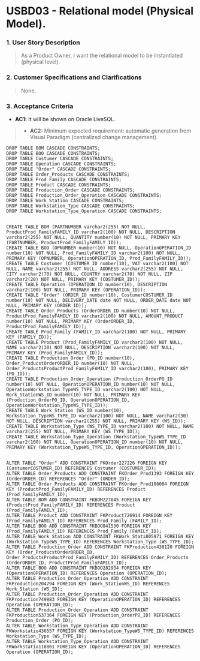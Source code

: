 # USBD03 - Relational model (Physical Model).

### 1. User Story Description

> As a Product Owner, I want the relational model to be instantiated
(physical level).


### 2. Customer Specifications and Clarifications

> None.


### 3. Acceptance Criteria

* **AC1:** It will be shown on Oracle LiveSQL.
>* **AC2:** Minimum expected requirement: automatic generation from Visual Paradigm (centralized change management). 


    DROP TABLE BOM CASCADE CONSTRAINTS;
    DROP TABLE BOO CASCADE CONSTRAINTS;
    DROP TABLE Costumer CASCADE CONSTRAINTS;
    DROP TABLE Operation CASCADE CONSTRAINTS;
    DROP TABLE "Order" CASCADE CONSTRAINTS;
    DROP TABLE Order_Products CASCADE CONSTRAINTS;
    DROP TABLE Prod_Family CASCADE CONSTRAINTS;
    DROP TABLE Product CASCADE CONSTRAINTS;
    DROP TABLE Production_Order CASCADE CONSTRAINTS;
    DROP TABLE Production_Order_Operation CASCADE CONSTRAINTS;
    DROP TABLE Work_Station CASCADE CONSTRAINTS;
    DROP TABLE Workstation_Type CASCADE CONSTRAINTS;
    DROP TABLE Workstation_Type_Operation CASCADE CONSTRAINTS;


    CREATE TABLE BOM (PARTNUMBER varchar2(255) NOT NULL, ProductProd_FamilyFAMILY_ID varchar2(100) NOT NULL, DESCRIPTION varchar2(255) NOT NULL, QUANTITY number(10) NOT NULL, PRIMARY KEY (PARTNUMBER, ProductProd_FamilyFAMILY_ID));
    CREATE TABLE BOO (OPNUMBER number(10) NOT NULL, OperationOPERATION_ID number(10) NOT NULL, Prod_FamilyFAMILY_ID varchar2(100) NOT NULL, PRIMARY KEY (OPNUMBER, OperationOPERATION_ID, Prod_FamilyFAMILY_ID));
    CREATE TABLE Costumer (COSTUMER_ID number(10), VAT varchar2(100) NOT NULL, NAME varchar2(255) NOT NULL, ADDRESS varchar2(255) NOT NULL, CITY varchar2(70) NOT NULL, COUNTRY varchar2(70) NOT NULL, ZIP varchar2(20) NOT NULL, PRIMARY KEY (COSTUMER_ID));
    CREATE TABLE Operation (OPERATION_ID number(10), DESCRIPTION varchar2(100) NOT NULL, PRIMARY KEY (OPERATION_ID));
    CREATE TABLE "Order" (ORDER_ID number(10), CostumerCOSTUMER_ID number(10) NOT NULL, DELIVERY_DATE date NOT NULL, ORDER_DATE date NOT NULL, PRIMARY KEY (ORDER_ID));
    CREATE TABLE Order_Products (OrderORDER_ID number(10) NOT NULL, ProductProd_FamilyFAMILY_ID varchar2(100) NOT NULL, AMOUNT_PRODUCT number(10) NOT NULL, PRIMARY KEY (OrderORDER_ID, ProductProd_FamilyFAMILY_ID));
    CREATE TABLE Prod_Family (FAMILY_ID varchar2(100) NOT NULL, PRIMARY KEY (FAMILY_ID));
    CREATE TABLE Product (Prod_FamilyFAMILY_ID varchar2(100) NOT NULL, NAME varchar2(30) NOT NULL, DESCRIPTION varchar2(100) NOT NULL, PRIMARY KEY (Prod_FamilyFAMILY_ID));
    CREATE TABLE Production_Order (PO_ID number(10), Order_ProducstOrderORDER_ID number(10) NOT NULL, Order_ProductsProductProd_FamilyFAMILY_ID varchar2(100), PRIMARY KEY (PO_ID));
    CREATE TABLE Production_Order_Operation (Production_OrderPO_ID number(10) NOT NULL, OperationOPERATION_ID number(10) NOT NULL, OperationWorkstation_TypeWS_TYPE_ID varchar2(100) NOT NULL, Work_StationWS_ID number(10) NOT NULL, PRIMARY KEY (Production_OrderPO_ID, OperationOPERATION_ID, OperationWorkstation_TypeWS_TYPE_ID));
    CREATE TABLE Work_Station (WS_ID number(10), Workstation_TypeWS_TYPE_ID varchar2(100) NOT NULL, NAME varchar2(30) NOT NULL, DESCRIPTION varchar2(255) NOT NULL, PRIMARY KEY (WS_ID));
    CREATE TABLE Workstation_Type (WS_TYPE_ID varchar2(100) NOT NULL, NAME varchar2(255) NOT NULL, PRIMARY KEY (WS_TYPE_ID));
    CREATE TABLE Workstation_Type_Operation (Workstation_TypeWS_TYPE_ID varchar2(100) NOT NULL, OperationOPERATION_ID number(10) NOT NULL, PRIMARY KEY (Workstation_TypeWS_TYPE_ID, OperationOPERATION_ID));


    ALTER TABLE "Order" ADD CONSTRAINT FKOrder227226 FOREIGN KEY (CostumerCOSTUMER_ID) REFERENCES Costumer (COSTUMER_ID);
    ALTER TABLE Order_Products ADD CONSTRAINT FKOrder_Prod1393 FOREIGN KEY (OrderORDER_ID) REFERENCES "Order" (ORDER_ID);
    ALTER TABLE Order_Products ADD CONSTRAINT FKOrder_Prod106084 FOREIGN KEY (ProductProd_FamilyFAMILY_ID) REFERENCES Product (Prod_FamilyFAMILY_ID);
    ALTER TABLE BOM ADD CONSTRAINT FKBOM227045 FOREIGN KEY (ProductProd_FamilyFAMILY_ID) REFERENCES Product (Prod_FamilyFAMILY_ID);
    ALTER TABLE Product ADD CONSTRAINT FKProduct726914 FOREIGN KEY (Prod_FamilyFAMILY_ID) REFERENCES Prod_Family (FAMILY_ID);
    ALTER TABLE BOO ADD CONSTRAINT FKBOO841530 FOREIGN KEY (Prod_FamilyFAMILY_ID) REFERENCES Prod_Family (FAMILY_ID);
    ALTER TABLE Work_Station ADD CONSTRAINT FKWork_Stati805971 FOREIGN KEY (Workstation_TypeWS_TYPE_ID) REFERENCES Workstation_Type (WS_TYPE_ID);
    ALTER TABLE Production_Order ADD CONSTRAINT FKProduction430120 FOREIGN KEY (Order_ProducstOrderORDER_ID, Order_ProductsProductProd_FamilyFAMILY_ID) REFERENCES Order_Products (OrderORDER_ID, ProductProd_FamilyFAMILY_ID);
    ALTER TABLE BOO ADD CONSTRAINT FKBOO282934 FOREIGN KEY (OperationOPERATION_ID) REFERENCES Operation (OPERATION_ID);
    ALTER TABLE Production_Order_Operation ADD CONSTRAINT FKProduction204794 FOREIGN KEY (Work_StationWS_ID) REFERENCES Work_Station (WS_ID);
    ALTER TABLE Production_Order_Operation ADD CONSTRAINT FKProduction749883 FOREIGN KEY (OperationOPERATION_ID) REFERENCES Operation (OPERATION_ID);
    ALTER TABLE Production_Order_Operation ADD CONSTRAINT FKProduction537364 FOREIGN KEY (Production_OrderPO_ID) REFERENCES Production_Order (PO_ID);
    ALTER TABLE Workstation_Type_Operation ADD CONSTRAINT FKWorkstatio436557 FOREIGN KEY (Workstation_TypeWS_TYPE_ID) REFERENCES Workstation_Type (WS_TYPE_ID);
    ALTER TABLE Workstation_Type_Operation ADD CONSTRAINT FKWorkstatio118801 FOREIGN KEY (OperationOPERATION_ID) REFERENCES Operation (OPERATION_ID);






